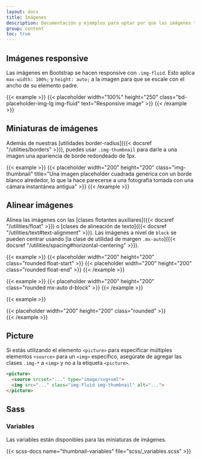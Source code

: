 ```yaml
---
layout: docs
title: Imágenes
description: Documentación y ejemplos para optar por que las imágenes tengan un comportamiento responsive (para que nunca se vuelvan más anchas que sus padres) y agregarles estilos livianos, todo a través de clases.
group: content
toc: true
---
```


## Imágenes responsive

Las imágenes en Bootstrap se hacen responsive con `.img-fluid`. Esto aplica `max-width: 100%;` y `height: auto;` a la imagen para que se escale con el ancho de su elemento padre.

{{< example >}}
{{< placeholder width="100%" height="250" class="bd-placeholder-img-lg img-fluid" text="Responsive image" >}}
{{< /example >}}

## Miniaturas de imágenes

Además de nuestras [utilidades border-radius]({{< docsref "/utilities/borders" >}}), puedes usar `.img-thumbnail` para darle a una imagen una apariencia de borde redondeado de 1px.

{{< example >}}
{{< placeholder width="200" height="200" class="img-thumbnail" title="Una imagen placeholder cuadrada genérica con un borde blanco alrededor, lo que la hace parecerse a una fotografía tomada con una cámara instantánea antigua" >}}
{{< /example >}}

## Alinear imágenes

Alinea las imágenes con las [clases flotantes auxiliares]({{< docsref "/utilities/float" >}}) o [clases de alineación de texto]({{< docsref "/utilities/text#text-alignment" >}}). Las imágenes a nivel de `block` se pueden centrar usando [la clase de utilidad de margen `.mx-auto`]({{< docsref "/utilities/spacing#horizontal-centering" >}}).

{{< example >}}
{{< placeholder width="200" height="200" class="rounded float-start" >}}
{{< placeholder width="200" height="200" class="rounded float-end" >}}
{{< /example >}}


{{< example >}}
{{< placeholder width="200" height="200" class="rounded mx-auto d-block" >}}
{{< /example >}}

{{< example >}}
<div class="text-center">
  {{< placeholder width="200" height="200" class="rounded" >}}
</div>
{{< /example >}}


## Picture

Si estás utilizando el elemento `<picture>` para especificar múltiples elementos `<source>` para un `<img>` específico, asegúrate de agregar las clases `.img-*` a `<img>` y no a la etiqueta `<picture>`.

```html
<picture>
  <source srcset="..." type="image/svg+xml">
  <img src="..." class="img-fluid img-thumbnail" alt="...">
</picture>
```

## Sass

### Variables

Las variables están disponibles para las miniaturas de imágenes.

{{< scss-docs name="thumbnail-variables" file="scss/_variables.scss" >}}
